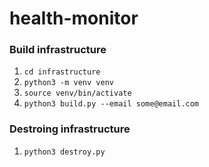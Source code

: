 # health-monitor



### Build infrastructure

1. `cd infrastructure`
2. `python3 -m venv venv`
3. `source venv/bin/activate`
4. `python3 build.py --email some@email.com`


### Destroing infrastructure

1. `python3 destroy.py`